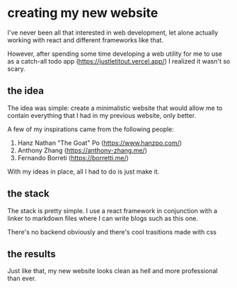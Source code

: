 # creating my new website

I've never been all that interested in web development, let alone actually working with react and different frameworks like that.

However, after spending some time developing a web utility for me to use as a catch-all todo app (https://justletitout.vercel.app/) I realized it wasn't so scary.

## the idea

The idea was simple: create a minimalistic website that would allow me to contain everything that I had in my previous website, only better.

A few of my inspirations came from the following people:
1. Hanz Nathan "The Goat" Po (https://www.hanzpo.com/)
2. Anthony Zhang (https://anthony-zhang.me/)
3. Fernando Borreti (https://borretti.me/)

With my ideas in place, all I had to do is just make it.

## the stack

The stack is pretty simple. I use a react framework in conjunction with a linker to markdown files where I can write blogs such as this one.

There's no backend obviously and there's cool trasitions made with css

## the results

Just like that, my new website looks clean as hell and more professional than ever.